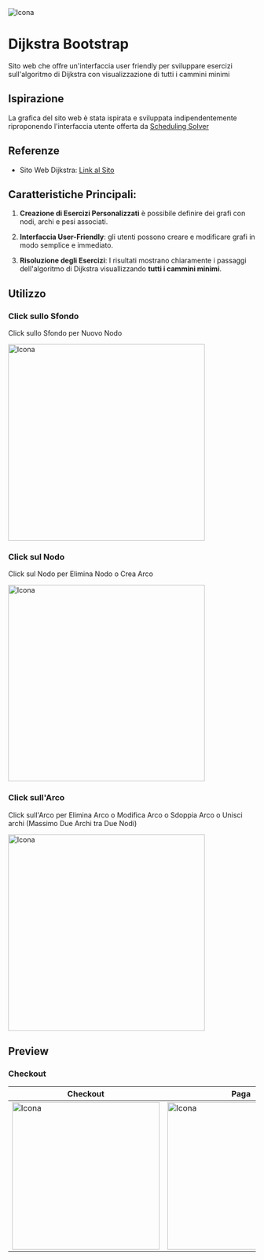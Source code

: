 <img src="https://github.com/vittorioPiotti/Dijkstra/blob/main/desktop.png" alt="Icona" />


# Dijkstra Bootstrap
Sito web che offre un'interfaccia user friendly per sviluppare esercizi sull'algoritmo di Dijkstra con visualizzazione di tutti i cammini minimi

## Ispirazione

La grafica del sito web è stata ispirata e sviluppata indipendentemente riproponendo l'interfaccia utente offerta da [Scheduling Solver](https://process-scheduling-solver.boonsuen.com/)

## Referenze 

- Sito Web Dijkstra: [Link al Sito](https://7khz9k.csb.app/Dijkstra)

 

## Caratteristiche Principali:

1. **Creazione di Esercizi Personalizzati** è possibile definire dei grafi con nodi, archi e pesi associati.

2. **Interfaccia User-Friendly**: gli utenti possono creare e modificare grafi in modo semplice e immediato.

3. **Risoluzione degli Esercizi**: I risultati mostrano chiaramente i passaggi dell'algoritmo di Dijkstra visuallizzando **tutti i cammini minimi**.


## Utilizzo

### Click sullo Sfondo

Click sullo Sfondo per Nuovo Nodo

<img src="https://github.com/vittorioPiotti/Dijkstra/blob/main/clickSfondo.png" alt="Icona" width="400"/>

### Click sul Nodo

Click sul Nodo per Elimina Nodo o Crea Arco

<img src="https://github.com/vittorioPiotti/Dijkstra/blob/main/clickNodo.png" alt="Icona" width="400"/>

### Click sull'Arco

Click sull'Arco per Elimina Arco o Modifica Arco o Sdoppia Arco o Unisci archi (Massimo Due Archi tra Due Nodi)

<img src="https://github.com/vittorioPiotti/Dijkstra/blob/main/clickArco.png" alt="Icona" width="400"/>

## Preview

### Checkout

| Checkout | Paga|
 ------------ | ------------ |
| <img src="https://github.com/vittorioPiotti/Dijkstra/blob/main/desktop.png" alt="Icona" width="300"/> | <img src="https://github.com/vittorioPiotti/Dijkstra/blob/main/Mobile.png" alt="Icona" width="300"/> | 


